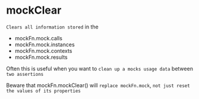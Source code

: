 # mockClear

`Clears all information stored` in the

- mockFn.mock.calls
- mockFn.mock.instances
- mockFn.mock.contexts
- mockFn.mock.results

Often this is useful when you want to `clean up a mocks usage data` between `two assertions`

Beware that mockFn.mockClear() will `replace mockFn.mock`, `not just reset the values of its properties`
